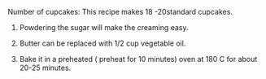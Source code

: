 Number of cupcakes:
This recipe makes 18 -20standard cupcakes.

1. Powdering the sugar will make the creaming easy.
2. Butter can be replaced with 1/2 cup vegetable oil.


3. Bake it in a preheated ( preheat for 10 minutes) oven at 180 C  for about 20-25 minutes.